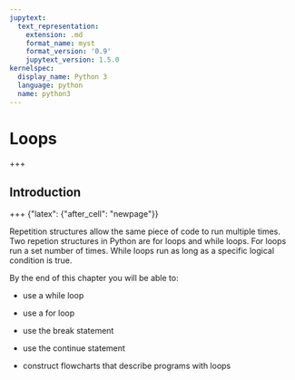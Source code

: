 ```yaml
---
jupytext:
  text_representation:
    extension: .md
    format_name: myst
    format_version: '0.9'
    jupytext_version: 1.5.0
kernelspec:
  display_name: Python 3
  language: python
  name: python3
---
```


# Loops

+++

## Introduction

+++ {"latex": {"after_cell": "newpage"}}

Repetition structures allow the same piece of code to run multiple times. Two repetion structures in Python are for loops and while loops. For loops run a set number of times. While loops run as long as a specific logical condition is true.

By the end of this chapter you will be able to:

 * use a while loop

 * use a for loop

 * use the break statement

 * use the continue statement

 * construct flowcharts that describe programs with loops

```{code-cell} ipython3

```
